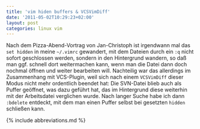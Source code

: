 ```yaml
---
title: 'vim hiden buffers & VCSVimDiff'
date: '2011-05-02T10:29:23+02:00'
layout: post
categories: linux vim
---
```


Nach dem Pizza-Abend-Vortrag von Jan-Christoph ist irgendwann mal das `set hidden` in meine `~/.vimrc` gewandert, mit dem Dateien durch ein `:q` nicht sofort geschlossen werden, sondern in den Hintergrund wandern, so daß man ggf. schnell dort weitermachen kann, wenn man die Datei dann doch nochmal öffnen und weiter bearbeiten will.
Nachteilig war das allerdings im Zusammenhang mit VCS-Plugin, weil sich nach einem `VCSVimDiff` dieser Modus nicht mehr ordentlich beendet hat: Die SVN-Datei blieb auch als Puffer geöffnet, was dazu geführt hat, das im Hintergrund diese weiterhin mit der Arbeitsdatei verglichen wurde.
Nach langer Suche habe ich dann `:bdelete` entdeckt, mit dem man einen Puffer selbst bei gesetzten `hidden` schließen kann.

{% include abbreviations.md %}
